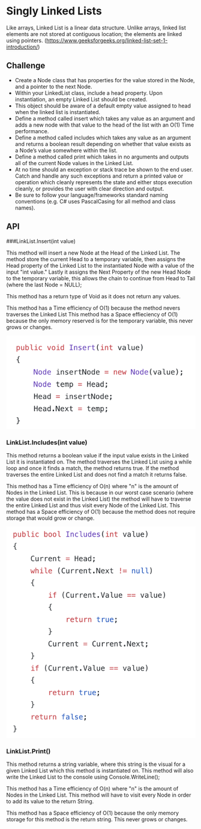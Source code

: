 # Singly Linked Lists

Like arrays, Linked List is a linear data structure. Unlike arrays, linked list elements are not stored at contiguous location; the elements are linked using pointers.
(https://www.geeksforgeeks.org/linked-list-set-1-introduction/)


## Challenge

- Create a Node class that has properties for the value stored in the Node, and a pointer to the next Node.
- Within your LinkedList class, include a head property. Upon instantiation, an empty Linked List should be created.
- This object should be aware of a default empty value assigned to head when the linked list is instantiated.
- Define a method called insert which takes any value as an argument and adds a new node with that value to the head of the list with an O(1) Time performance.
- Define a method called includes which takes any value as an argument and returns a boolean result depending on whether that value exists as a Node’s value somewhere within the list.
- Define a method called print which takes in no arguments and outputs all of the current Node values in the Linked List.
- At no time should an exception or stack trace be shown to the end user. Catch and handle any such exceptions and return a printed value or operation which cleanly represents the state and either stops execution cleanly, or provides the user with clear direction and output.
- Be sure to follow your language/frameworks standard naming conventions (e.g. C# uses PascalCasing for all method and class names).


## API

###LinkList.Insert(int value)

This method will insert a new Node at the Head of the Linked List.
The method store the current Head to a temporary variable, then assigns the Head property of the Linked List to the instantiated Node with a value of the input "int value." Lastly it assigns the Next Property of the new Head Node to the temporary variable, this allows the chain to continue from Head to Tail (where the last Node = NULL);

This method has a return type of Void as it does not return any values.

This method has a Time efficiency of O(1) because the method nevers traverses the Linked List
This method has a Space effieciency of O(1) because the only memory reserved is for the temporary variable, this never grows or changes.

![insertMethod](../../Assets/insertMethod.png)

### LinkList.Includes(int value)
This method returns a boolean value if the input value exists in the Linked List it is instantiated on. The method traverses the Linked List using a while loop and once it finds a match, the method returns true. If the method traverses the entire Linked List and does not find a match it returns false.

This method has a Time efficiency of O(n) where "n" is the amount of Nodes in the Linked List. This is because in our worst case scenario (where the value does not exist in the Linked List) the method will have to traverse the entire Linked List and thus visit every Node of the Linked List.
This method has a Space efficiency of O(1) because the method does not require storage that would grow or change.

![includesMethod](Assets/includesMethod.png)

### LinkList.Print()
This method returns a string variable, where this string is the visual for a given Linked List which this method is instantiated on. This method will also write the Linked List to the console using Console.WriteLine();

This method has a Time efficiency of O(n) where "n" is the amount of Nodes in the Linked List. This method will have to visit every Node in order to add its value to the return String. 

This method has a Space efficiency of O(1) because the only memory storage for this method is the return string. This never grows or changes.
